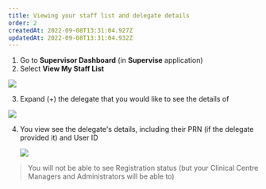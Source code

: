 ```yaml
---
title: Viewing your staff list and delegate details
order: 2
createdAt: 2022-09-08T13:31:04.927Z
updatedAt: 2022-09-08T13:31:04.932Z
---
```

1. Go to **Supervisor Dashboard** (in **Supervise** application) 
2. Select **View My Staff List**

![](/img/viewing_1.png)

3. Expand (+) the delegate that you would like to see the details of

![](/img/viewing_2.png)

4. You view see the delegate's details, including their PRN (if the delegate provided it) and User ID

   ![](/img/viewing_3.png)

> You will not be able to see Registration status (but your Clinical Centre Managers and Administrators will be able to) 